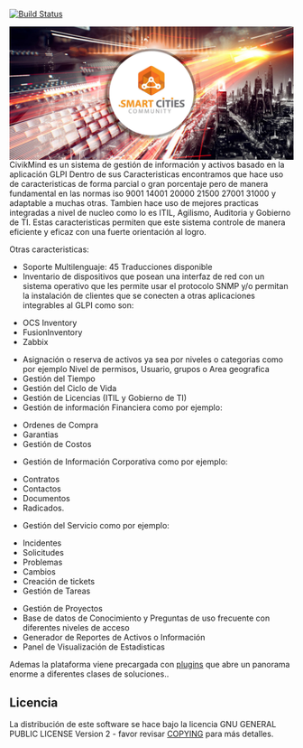 [![Build Status](https://secure.travis-ci.org/glpi-project/glpi.svg?branch=master)](https://secure.travis-ci.org/glpi-project/glpi)

<img align="left" src="pics/scc.jpg?raw=true"/>

CivikMind es un sistema de gestión de información y activos basado en la aplicación GLPI
Dentro de sus Caracteristicas encontramos que hace uso de caracteristicas de forma parcial o gran porcentaje pero de manera fundamental en las normas iso 9001 14001 20000 21500 27001 31000 y adaptable a muchas otras. Tambien hace uso de mejores practicas integradas a nivel de nucleo como lo es ITIL, Agilismo, Auditoria y Gobierno de TI.
Estas caracteristicas permiten que este sistema controle de manera eficiente y eficaz con una fuerte orientación al logro.

Otras caracteristicas:
* Soporte Multilenguaje: 45 Traducciones disponible
* Inventario de dispositivos que posean una interfaz de red con un sistema operativo que les permite usar el protocolo SNMP y/o permitan la instalación de clientes que se conecten a otras aplicaciones integrables al GLPI como son:
- OCS Inventory
- FusionInventory
- Zabbix
* Asignación o reserva de activos ya sea por niveles o categorias como por ejemplo Nivel de permisos, Usuario, grupos o Area geografica
* Gestión del Tiempo
* Gestión del Ciclo de Vida
* Gestión de Licencias (ITIL y Gobierno de TI)
* Gestión de información Financiera como por ejemplo:
- Ordenes de Compra
- Garantias
- Gestión de Costos
* Gestión de Información Corporativa como por ejemplo:
- Contratos
- Contactos
- Documentos
- Radicados.
* Gestión del Servicio como por ejemplo:
- Incidentes
- Solicitudes
- Problemas
- Cambios
- Creación de tickets
- Gestión de Tareas
* Gestión de Proyectos
* Base de datos de Conocimiento y Preguntas de uso frecuente con diferentes niveles de acceso
* Generador de Reportes de Activos o Información
* Panel de Visualización de Estadisticas

Ademas la plataforma viene precargada con [plugins](http://plugins.glpi-project.org) que abre un panorama enorme a diferentes clases de soluciones..


## Licencia

La distribución de este software se hace bajo la licencia GNU GENERAL PUBLIC LICENSE Version 2 - favor revisar [COPYING](https://raw.githubusercontent.com/glpi-project/glpi/master/COPYING.txt) para más detalles.
